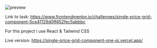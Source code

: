 ![preview](/public/desktop-preview.jpg)

Link to task: https://www.frontendmentor.io/challenges/single-price-grid-component-5ce41129d0ff452fec5abbbc

For this project i use React & Tailwind CSS

Live version: https://single-price-grid-component-one-pi.vercel.app/
